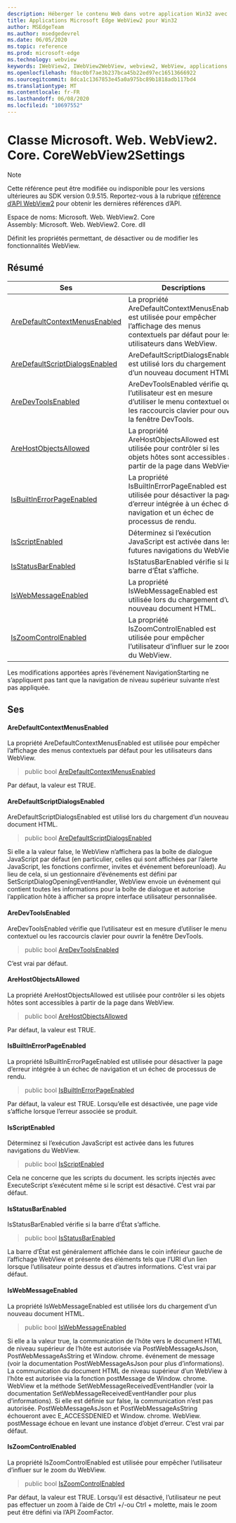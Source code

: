 ```yaml
---
description: Héberger le contenu Web dans votre application Win32 avec le contrôle Microsoft Edge WebView2
title: Applications Microsoft Edge WebView2 pour Win32
author: MSEdgeTeam
ms.author: msedgedevrel
ms.date: 06/05/2020
ms.topic: reference
ms.prod: microsoft-edge
ms.technology: webview
keywords: IWebView2, IWebView2WebView, webview2, WebView, applications Win32, Win32, Edge, ICoreWebView2, ICoreWebView2Controller, contrôle de navigateur, html Edge
ms.openlocfilehash: f0ac0bf7ae3b237bca45b22ed97ec16513666922
ms.sourcegitcommit: 8dca1c1367853e45a0a975bc89b1818adb117bd4
ms.translationtype: MT
ms.contentlocale: fr-FR
ms.lasthandoff: 06/08/2020
ms.locfileid: "10697552"
---
```

# Classe Microsoft. Web. WebView2. Core. CoreWebView2Settings 

> [!NOTE]
> Cette référence peut être modifiée ou indisponible pour les versions ultérieures au SDK version 0.9.515. Reportez-vous à la rubrique [référence d’API WebView2](../../../webview2-api-reference.md) pour obtenir les dernières références d’API.

Espace de noms: Microsoft. Web. WebView2. Core \
Assembly: Microsoft. Web. WebView2. Core. dll

Définit les propriétés permettant, de désactiver ou de modifier les fonctionnalités WebView.

## Résumé

 Ses                        | Descriptions
--------------------------------|---------------------------------------------
[AreDefaultContextMenusEnabled](#aredefaultcontextmenusenabled) | La propriété AreDefaultContextMenusEnabled est utilisée pour empêcher l’affichage des menus contextuels par défaut pour les utilisateurs dans WebView.
[AreDefaultScriptDialogsEnabled](#aredefaultscriptdialogsenabled) | AreDefaultScriptDialogsEnabled est utilisé lors du chargement d’un nouveau document HTML.
[AreDevToolsEnabled](#aredevtoolsenabled) | AreDevToolsEnabled vérifie que l’utilisateur est en mesure d’utiliser le menu contextuel ou les raccourcis clavier pour ouvrir la fenêtre DevTools.
[AreHostObjectsAllowed](#arehostobjectsallowed) | La propriété AreHostObjectsAllowed est utilisée pour contrôler si les objets hôtes sont accessibles à partir de la page dans WebView.
[IsBuiltInErrorPageEnabled](#isbuiltinerrorpageenabled) | La propriété IsBuiltInErrorPageEnabled est utilisée pour désactiver la page d’erreur intégrée à un échec de navigation et un échec de processus de rendu.
[IsScriptEnabled](#isscriptenabled) | Déterminez si l’exécution JavaScript est activée dans les futures navigations du WebView.
[IsStatusBarEnabled](#isstatusbarenabled) | IsStatusBarEnabled vérifie si la barre d’État s’affiche.
[IsWebMessageEnabled](#iswebmessageenabled) | La propriété IsWebMessageEnabled est utilisée lors du chargement d’un nouveau document HTML.
[IsZoomControlEnabled](#iszoomcontrolenabled) | La propriété IsZoomControlEnabled est utilisée pour empêcher l’utilisateur d’influer sur le zoom du WebView.

Les modifications apportées après l’événement NavigationStarting ne s’appliquent pas tant que la navigation de niveau supérieur suivante n’est pas appliquée.

## Ses

#### AreDefaultContextMenusEnabled 

La propriété AreDefaultContextMenusEnabled est utilisée pour empêcher l’affichage des menus contextuels par défaut pour les utilisateurs dans WebView.

> public bool [AreDefaultContextMenusEnabled](#aredefaultcontextmenusenabled)

Par défaut, la valeur est TRUE.

#### AreDefaultScriptDialogsEnabled 

AreDefaultScriptDialogsEnabled est utilisé lors du chargement d’un nouveau document HTML.

> public bool [AreDefaultScriptDialogsEnabled](#aredefaultscriptdialogsenabled)

Si elle a la valeur false, le WebView n’affichera pas la boîte de dialogue JavaScript par défaut (en particulier, celles qui sont affichées par l’alerte JavaScript, les fonctions confirmer, invites et événement beforeunload). Au lieu de cela, si un gestionnaire d’événements est défini par SetScriptDialogOpeningEventHandler, WebView envoie un événement qui contient toutes les informations pour la boîte de dialogue et autorise l’application hôte à afficher sa propre interface utilisateur personnalisée.

#### AreDevToolsEnabled 

AreDevToolsEnabled vérifie que l’utilisateur est en mesure d’utiliser le menu contextuel ou les raccourcis clavier pour ouvrir la fenêtre DevTools.

> public bool [AreDevToolsEnabled](#aredevtoolsenabled)

C’est vrai par défaut.

#### AreHostObjectsAllowed 

La propriété AreHostObjectsAllowed est utilisée pour contrôler si les objets hôtes sont accessibles à partir de la page dans WebView.

> public bool [AreHostObjectsAllowed](#arehostobjectsallowed)

Par défaut, la valeur est TRUE.

#### IsBuiltInErrorPageEnabled 

La propriété IsBuiltInErrorPageEnabled est utilisée pour désactiver la page d’erreur intégrée à un échec de navigation et un échec de processus de rendu.

> public bool [IsBuiltInErrorPageEnabled](#isbuiltinerrorpageenabled)

Par défaut, la valeur est TRUE. Lorsqu’elle est désactivée, une page vide s’affiche lorsque l’erreur associée se produit.

#### IsScriptEnabled 

Déterminez si l’exécution JavaScript est activée dans les futures navigations du WebView.

> public bool [IsScriptEnabled](#isscriptenabled)

Cela ne concerne que les scripts du document. les scripts injectés avec ExecuteScript s’exécutent même si le script est désactivé. C’est vrai par défaut.

#### IsStatusBarEnabled 

IsStatusBarEnabled vérifie si la barre d’État s’affiche.

> public bool [IsStatusBarEnabled](#isstatusbarenabled)

La barre d’État est généralement affichée dans le coin inférieur gauche de l’affichage WebView et présente des éléments tels que l’URI d’un lien lorsque l’utilisateur pointe dessus et d’autres informations. C’est vrai par défaut.

#### IsWebMessageEnabled 

La propriété IsWebMessageEnabled est utilisée lors du chargement d’un nouveau document HTML.

> public bool [IsWebMessageEnabled](#iswebmessageenabled)

Si elle a la valeur true, la communication de l’hôte vers le document HTML de niveau supérieur de l’hôte est autorisée via PostWebMessageAsJson, PostWebMessageAsString et Window. chrome. événement de message (voir la documentation PostWebMessageAsJson pour plus d’informations). La communication du document HTML de niveau supérieur d’un WebView à l’hôte est autorisée via la fonction postMessage de Window. chrome. WebView et la méthode SetWebMessageReceivedEventHandler (voir la documentation SetWebMessageReceivedEventHandler pour plus d’informations). Si elle est définie sur false, la communication n’est pas autorisée. PostWebMessageAsJson et PostWebMessageAsString échoueront avec E_ACCESSDENIED et Window. chrome. WebView. postMessage échoue en levant une instance d’objet d’erreur. C’est vrai par défaut.

#### IsZoomControlEnabled 

La propriété IsZoomControlEnabled est utilisée pour empêcher l’utilisateur d’influer sur le zoom du WebView.

> public bool [IsZoomControlEnabled](#iszoomcontrolenabled)

Par défaut, la valeur est TRUE. Lorsqu’il est désactivé, l’utilisateur ne peut pas effectuer un zoom à l’aide de Ctrl +/-ou Ctrl + molette, mais le zoom peut être défini via l’API ZoomFactor.

